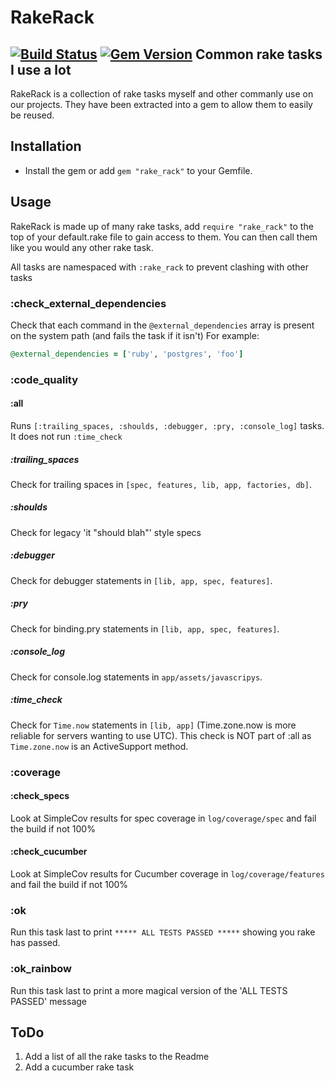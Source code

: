 RakeRack
========
[![Build Status](https://travis-ci.org/RichardVickerstaff/rake_rack.svg?branch=master)](https://travis-ci.org/RichardVickerstaff/rake_rack)
[![Gem Version](https://badge.fury.io/rb/rake_rack.svg)](http://badge.fury.io/rb/rake_rack)
Common rake tasks I use a lot
-----------------------------------------

RakeRack is a collection of rake tasks myself and other commanly use on our projects.
They have been extracted into a gem to allow them to easily be reused.

Installation
------------
* Install the gem or add `gem "rake_rack"` to your Gemfile.

Usage
-----
RakeRack is made up of many rake tasks, add `require "rake_rack"` to the top of your default.rake file to gain access to them.
You can then call them like you would any other rake task.

All tasks are namespaced with `:rake_rack` to prevent clashing with other tasks

### :check_external_dependencies
Check that each command in the `@external_dependencies` array is present on the system path (and fails the task if it isn't)
For example:
```ruby
@external_dependencies = ['ruby', 'postgres', 'foo']
```

### :code_quality
#### :all
Runs `[:trailing_spaces, :shoulds, :debugger, :pry, :console_log]` tasks. It does not run `:time_check`
##### :trailing_spaces
Check for trailing spaces in `[spec, features, lib, app, factories, db]`.
##### :shoulds
Check for legacy 'it "should blah"' style specs
##### :debugger
Check for debugger statements in `[lib, app, spec, features]`.
##### :pry
Check for binding.pry statements in `[lib, app, spec, features]`.
##### :console_log
Check for console.log statements in `app/assets/javascripys`.
##### :time_check
Check for `Time.now` statements in `[lib, app]` (Time.zone.now is more reliable for servers wanting to use UTC).
This check is NOT part of :all as `Time.zone.now` is an ActiveSupport method.

### :coverage
#### :check_specs
Look at SimpleCov results for spec coverage in `log/coverage/spec` and fail the build if not 100%
#### :check_cucumber
Look at SimpleCov results for Cucumber coverage in `log/coverage/features` and fail the build if not 100%

### :ok
Run this task last to print `***** ALL TESTS PASSED *****` showing you rake has passed.

### :ok_rainbow
Run this task last to print a more magical version of the 'ALL TESTS PASSED' message


ToDo
----
1. Add a list of all the rake tasks to the Readme
2. Add a cucumber rake task
